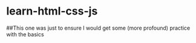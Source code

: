 # learn-html-css-js

##This one was just to ensure I would get some (more profound) practice with the basics

